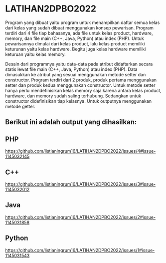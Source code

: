# LATIHAN2DPBO2022

Program yang dibuat yaitu program untuk menampilkan daftar semua kelas dari kelas yang sudah dibuat menggunakan konsep pewarisan.
Program terdiri dari 4 file tiap bahasanya, ada file untuk kelas product, hardware, memory, dan file main (C++, Java, Python) atau index (PHP).
Untuk pewarisannya dimulai dari kelas product, lalu kelas product memiliki keturunan yaitu kelas hardware. Begitu juga kelas hardware memiliki keturuan yaitu kelas memory. 

Desain dari programnya yaitu data-data pada atribut didaftarkan secara statis lewat file main (C++, Java, Python) atau index (PHP). Data dimasukkan ke atribut yang sesuai menggunakan metode setter dan constructor. Program terdiri dari 2 produk, produk pertama menggunakan setter dan produk kedua menggunakan constructor. Untuk metode setter hanya perlu mendefinisikan kelas memory saja karena antara kelas product, hardware, dan memory sudah saling terhubung. Sedangkan untuk constructor didefinisikan tiap kelasnya. 
Untuk outputnya menggunakan metode getter. 

## Berikut ini adalah output yang dihasilkan:

## PHP
https://github.com/listianingrum16/LATIHAN2DPBO2022/issues/4#issue-1145032145

## C++
https://github.com/listianingrum16/LATIHAN2DPBO2022/issues/3#issue-1145032012

## Java
https://github.com/listianingrum16/LATIHAN2DPBO2022/issues/2#issue-1145031858

## Python
https://github.com/listianingrum16/LATIHAN2DPBO2022/issues/1#issue-1145031543
